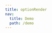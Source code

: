 ```yaml
---
title: optionRender
nav:
  title: Demo
  path: /demo
---
```


<code src="../examples/option-render.tsx"></code>

